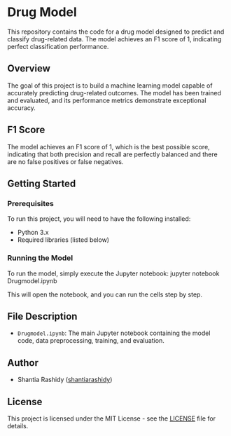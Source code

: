 # Drug Model

This repository contains the code for a drug model designed to predict and classify drug-related data. The model achieves an F1 score of 1, indicating perfect classification performance.

## Overview

The goal of this project is to build a machine learning model capable of accurately predicting drug-related outcomes. The model has been trained and evaluated, and its performance metrics demonstrate exceptional accuracy.

## F1 Score

The model achieves an F1 score of 1, which is the best possible score, indicating that both precision and recall are perfectly balanced and there are no false positives or false negatives.

## Getting Started

### Prerequisites

To run this project, you will need to have the following installed:

- Python 3.x
- Required libraries (listed below)


### Running the Model

To run the model, simply execute the Jupyter notebook:
jupyter notebook Drugmodel.ipynb


This will open the notebook, and you can run the cells step by step.

## File Description

- `Drugmodel.ipynb`: The main Jupyter notebook containing the model code, data preprocessing, training, and evaluation.

## Author

- Shantia Rashidy ([shantiarashidy](https://github.com/shantiarashidy))

## License

This project is licensed under the MIT License - see the [LICENSE](LICENSE) file for details.




